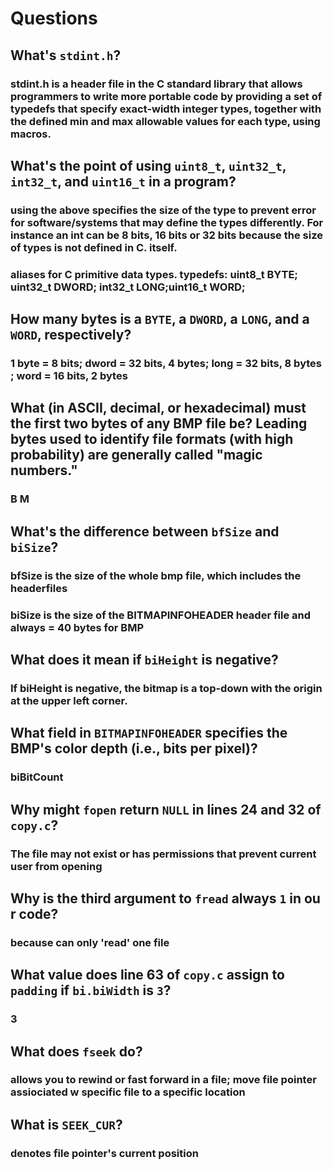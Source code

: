 # Questions

## What's `stdint.h`?
### stdint.h is a header file in the C standard library that allows programmers to write more portable code by providing a set of typedefs that specify exact-width integer types, together with the defined min and max allowable values for each type, using macros.

## What's the point of using `uint8_t`, `uint32_t`, `int32_t`, and `uint16_t` in a program?
### using the above specifies the size of the type to prevent error for software/systems that may define the types differently. For instance an int can be 8 bits, 16 bits or 32 bits because the size of types is not defined in C. itself.
### aliases for C primitive data types. typedefs: uint8_t  BYTE; uint32_t DWORD; int32_t  LONG;uint16_t WORD;

## How many bytes is a `BYTE`, a `DWORD`, a `LONG`, and a `WORD`, respectively?
### 1 byte = 8 bits; dword = 32 bits, 4 bytes; long = 32 bits, 8 bytes ; word = 16 bits, 2 bytes

## What (in ASCII, decimal, or hexadecimal) must the first two bytes of any BMP file be? Leading bytes used to identify file formats (with high probability) are generally called "magic numbers."
### B M

## What's the difference between `bfSize` and `biSize`?
### bfSize is the size of the whole bmp file, which includes the headerfiles
### biSize is the size of the BITMAPINFOHEADER header file and always = 40 bytes for BMP

## What does it mean if `biHeight` is negative?
### If biHeight is negative, the bitmap is a top-down with the origin at the upper left corner.

## What field in `BITMAPINFOHEADER` specifies the BMP's color depth (i.e., bits per pixel)?
### biBitCount

## Why might `fopen` return `NULL` in lines 24 and 32 of `copy.c`?
### The file may not exist or has permissions that prevent current user from opening

## Why is the third argument to `fread` always `1` in ou r code?
### because can only 'read' one file

## What value does line 63 of `copy.c` assign to `padding` if `bi.biWidth` is `3`?
### 3

## What does `fseek` do?
### allows you to rewind or fast forward in a file; move file pointer assiociated w specific file to a specific location

## What is `SEEK_CUR`?
### denotes file pointer's current position
